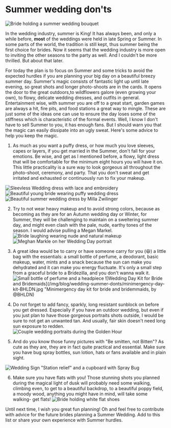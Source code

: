# Summer wedding don'ts

![Bride holding a summer wedding bouquet](/img/blog/wedding-summer-donts/bride-holding-wedding-bouquet.jpg "Summer Wedding. Photo by Chloe Jackman Photography")

In the wedding industry, summer is King!
It has always been, and only a while before, **most** of the weddings were held in late Spring or Summer. In some parts of the world, the tradition is still kept, thus summer being the first choice for brides. Now it seems that the wedding industry is more open to inviting the other seasons to the party as well. And I couldn't be more thrilled. But about that later.

For today the plan is to focus on Summer and some tricks to avoid the expected hurdles if you are planning your big day on a beautiful breezy summer day.
Summer's magic consists of fantastic light up until late evening, so great shots and longer photo-shoots are in the cards. It opens the door to the great outdoors,to wildflowers galore (even growing your own), to flowy, delicate wedding dresses, and outfits in general. Entertainment wise, with summer you are off to a great start, garden games are always a hit, fire pits, and food stations a great way to mingle. These are just some of the ideas one can use to ensure the day loses some of the stiffness which is characteristic of the formal events.
Well, I know I don't have to sell Summer to you, it has enough fans. But I should warn you that the magic can easily dissipate into an ugly sweat.
Here's some advice to help you keep the magic.

1. As much as you want a puffy dress, or how much you love sleeves, capes or layers, if you get married in the Summer, don't fall for your emotions. Be wise, and get as I mentioned before, a flowy, light dress that will be comfortable for the minimum eight hours you will have it on.
This little practicality is a sure way to look gorgeous all throughout the photo-shoot, ceremony, and party. That you don't sweat and get irritated and exhausted or continuously run to fix your makeup.

![Sleevless Wedding dress with lace and embroidery](/img/blog/wedding-summer-donts/alexandra-wedding-dress-lihi-hod-collection.jpg "Alexandra Dress by Lihi Hod")
![Beautiful young bride wearing puffy wedding dress](/img/blog/wedding-summer-donts/puffy-wedding-dress.jpg "Sunshine. Photo by Olivia Bottega")
![Beautiful summer wedding dress by Milla Zwilinger](/img/blog/wedding-summer-donts/milla-zwilinger-wedding-dress.jpg "Milla Zwilinger dress. Photo by Rylee Hitchner via Style Me Pretty")


2. Try to not wear heavy makeup and to avoid strong colors, because as becoming as they are for an Autumn wedding day or Winter, for Summer, they will be challenging to maintain on a sweltering summer day, and might even clash with the pale, nude, earthy tones of the season. I would advise pulling a Megan Markel.
![Bride laughing wearing nude and natural makeup](/img/blog/wedding-summer-donts/woman-wearing-natural-nude-makeup.jpg "Natural nude makeup. Photo by Camille Marciano for Junophoto via Bridal Musingz")
![Meghan Markle on her Wedding Day portrait](/img/blog/wedding-summer-donts/meghan-markle-wedding-day-make-up.jpg "Meghan Markle's Wedding Day natural makeup. Getty Images")


3. A great idea would be to carry or have someone carry for you (😆) a little bag with the essentials: a small bottle of perfume, a deodorant, basic makeup, water, mints and a snack because the sun can make you dehydrated and it can make you energy fluctuate. It's only a small step from a graceful bride to a Bridezilla, and you don't wanna walk it.
![Small bottle of perfume and a headpiece](/img/blog/wedding-summer-donts/small-bottle-of-perfume.jpg "Small Bottle of Perfume. Photo by Thayer Allison Gowdy")
![Wedding Day Kit for Bride and Bridemaids](/img/blog/wedding-summer-donts/minimergency-day-kit-BHLDN.jpg "Minimergency day kit for bride and bridemmaids, by @BHLDN)

4. Do not forget to add fancy, sparkly, long resistant sunblock on before you get dressed. Especially if you have an outdoor wedding, but even if you just plan to have those gorgeous portraits shots outside, I would be sure to not get an unwanted tan. And usually, fair skin doesn't need long sun exposure to redden.
![Couple wedding portraits during the Golden Hour](/img/blog/wedding-summer-donts/golden-hour-shots-by-jamie-tervort-photography.jpg "Golden Hour Magic. Photo by Jamie Tervort")

5. And do you know those funny pictures with "Be smitten, not Bitten"? As cute as they are, they are in fact quite practical and essential. Make sure you have bug spray bottles, sun lotion, hats or fans available and in plain sight.

![Wedding Sign "Station relief" and a cupboard with Spray Bug](/img/blog/wedding-summer-donts/wedding-summer-relief-station.jpg "Relief Sation Cupboard. Photo by Ann-Kathrin Koch Photography")

6. Make sure you have flats with you! Those stunning shots you planned during the magical light of dusk will probably need some walking, climbing even, to get to a beautiful backdrop, to a beautiful poppy field, a moody wood, anything you might have in mind, will take some walking- get flats!
![Bride holding white flat shoes](/img/blog/wedding-summer-donts/wedding-white-flats.jpg "Wedding Day Flats. Photo by Meredith Perdue")

Until next time, I wish you great fun planning!
Oh and feel free to contribute with advice for the future brides planning a Summer Wedding. Add to this list or share your own experience with Summer hurdles.
